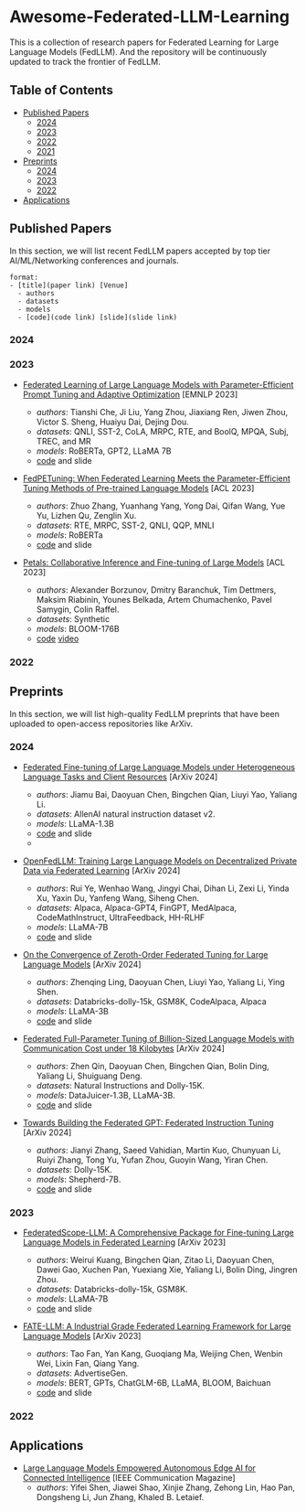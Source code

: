 # Awesome-Federated-LLM-Learning
This is a collection of research papers for Federated Learning for Large Language Models (FedLLM). And the repository will be continuously updated to track the frontier of FedLLM.


## Table of Contents
- [Published Papers](#item-1)
  - [2024](#item-11)
  - [2023](#item-12)
  - [2022](#item-13)
  - [2021](#item-14)
- [Preprints](#item-2)
  - [2024](#item-21)
  - [2023](#item-22)
  - [2022](#item-23)
- [Applications](#item-3)


<a id="item-1"></a>
## Published Papers

In this section, we will list recent FedLLM papers accepted by top tier AI/ML/Networking conferences and journals.
```
format:
- [title](paper link) [Venue]
  - authors
  - datasets
  - models
  - [code](code link) [slide](slide link) 
```
<a id="item-11"></a>
### 2024

<a id="item-12"></a>
### 2023

- [Federated Learning of Large Language Models with Parameter-Efficient Prompt Tuning and Adaptive Optimization](http://arxiv.org/abs/2310.15080) [EMNLP 2023]
  - *authors*: Tianshi Che, Ji Liu, Yang Zhou, Jiaxiang Ren, Jiwen Zhou, Victor S. Sheng, Huaiyu Dai, Dejing Dou.
  - *datasets*: QNLI, SST-2, CoLA, MRPC, RTE, and BoolQ, MPQA, Subj, TREC, and MR 
  - *models*: RoBERTa, GPT2, LLaMA 7B
  - [code](https://github.com/llm-eff/FedPepTAO) and slide

- [FedPETuning: When Federated Learning Meets the Parameter-Efficient Tuning Methods of Pre-trained Language Models](https://aclanthology.org/2023.findings-acl.632/) [ACL 2023]
  - *authors*: Zhuo Zhang, Yuanhang Yang, Yong Dai, Qifan Wang, Yue Yu, Lizhen Qu, Zenglin Xu.
  - *datasets*: RTE, MRPC, SST-2, QNLI, QQP, MNLI 
  - *models*: RoBERTa
  - [code](https://github.com/SMILELab-FL/FedPETuning) and slide
 
- [Petals: Collaborative Inference and Fine-tuning of Large Models](https://aclanthology.org/2023.acl-demo.54.pdf) [ACL 2023]
  - *authors*: Alexander Borzunov, Dmitry Baranchuk, Tim Dettmers, Maksim Riabinin, Younes Belkada, Artem Chumachenko, Pavel Samygin, Colin Raffel.
  - *datasets*: Synthetic
  - *models*: BLOOM-176B
  - [code](https://github.com/bigscience-workshop/petals) [video](https://www.youtube.com/watch?v=F4muLI-0hTE)


 
<a id="item-13"></a>
### 2022


<a id="item-2"></a>
## Preprints

In this section, we will list high-quality FedLLM preprints that have been uploaded to open-access repositories like ArXiv.

<a id="item-21"></a>
### 2024

- [Federated Fine-tuning of Large Language Models under Heterogeneous Language Tasks and Client Resources](https://arxiv.org/pdf/2402.11505.pdf) [ArXiv 2024]
  - *authors*: Jiamu Bai, Daoyuan Chen, Bingchen Qian, Liuyi Yao, Yaliang Li.
  - *datasets*:  AllenAI natural instruction dataset v2.
  - *models*: LLaMA-1.3B 
  - [code](https://github.com/alibaba/FederatedScope/tree/FlexLoRA) and slide
  - 
- [OpenFedLLM: Training Large Language Models on Decentralized Private Data via Federated Learning](https://arxiv.org/abs/2402.06954) [ArXiv 2024]
  - *authors*: Rui Ye, Wenhao Wang, Jingyi Chai, Dihan Li, Zexi Li, Yinda Xu, Yaxin Du, Yanfeng Wang, Siheng Chen.
  - *datasets*: Alpaca, Alpaca-GPT4, FinGPT, MedAlpaca, CodeMathInstruct, UltraFeedback, HH-RLHF 
  - *models*: LLaMA-7B
  - [code](https://github.com/rui-ye/OpenFedLLM) and slide
    
- [On the Convergence of Zeroth-Order Federated Tuning for Large Language Models](https://arxiv.org/abs/2402.05926) [ArXiv 2024]
  - *authors*: Zhenqing Ling, Daoyuan Chen, Liuyi Yao, Yaliang Li, Ying Shen.
  - *datasets*: Databricks-dolly-15k, GSM8K, CodeAlpaca, Alpaca
  - *models*: LLaMA-3B
  - [code](https://github.com/alibaba/FederatedScope/tree/FedMeZO) and slide

- [Federated Full-Parameter Tuning of Billion-Sized Language Models with Communication Cost under 18 Kilobytes](https://arxiv.org/abs/2312.06353) [ArXiv 2024]
  - *authors*: Zhen Qin, Daoyuan Chen, Bingchen Qian, Bolin Ding, Yaliang Li, Shuiguang Deng.
  - *datasets*: Natural Instructions and Dolly-15K.
  - *models*: DataJuicer-1.3B, LLaMA-3B.
  - [code](https://github.com/alibaba/FederatedScope/tree/FedKSeed) and slide

- [Towards Building the Federated GPT: Federated Instruction Tuning](https://arxiv.org/abs/2305.05644) [ArXiv 2024]
  - *authors*: Jianyi Zhang, Saeed Vahidian, Martin Kuo, Chunyuan Li, Ruiyi Zhang, Tong Yu, Yufan Zhou, Guoyin Wang, Yiran Chen.
  - *datasets*: Dolly-15K.
  - *models*: Shepherd-7B.
  - [code](https://github.com/JayZhang42/FederatedGPT-Shepherd) and slide
    
<a id="item-22"></a>
### 2023
- [FederatedScope-LLM: A Comprehensive Package for Fine-tuning Large Language Models in Federated Learning](https://arxiv.org/abs/2309.00363) [ArXiv 2023]
  - *authors*: Weirui Kuang, Bingchen Qian, Zitao Li, Daoyuan Chen, Dawei Gao, Xuchen Pan, Yuexiang Xie, Yaliang Li, Bolin Ding, Jingren Zhou.
  - *datasets*: Databricks-dolly-15k, GSM8K.
  - *models*:  LLaMA-7B
  - [code](https://github.com/alibaba/FederatedScope/tree/llm) and slide

- [FATE-LLM: A Industrial Grade Federated Learning Framework for Large Language Models](https://arxiv.org/abs/2310.10049) [ArXiv 2023]
  - *authors*: Tao Fan, Yan Kang, Guoqiang Ma, Weijing Chen, Wenbin Wei, Lixin Fan, Qiang Yang.
  - *datasets*: AdvertiseGen.
  - *models*: BERT, GPTs, ChatGLM-6B, LLaMA, BLOOM, Baichuan
  - [code](https://github.com/FederatedAI/FATE-LLM) and slide

<a id="item-23"></a>
### 2022

<a id="item-3"></a>
## Applications

- [Large Language Models Empowered Autonomous Edge AI for Connected Intelligence](https://arxiv.org/abs/2307.02779) [IEEE Communication Magazine]
  - *authors*: Yifei Shen, Jiawei Shao, Xinjie Zhang, Zehong Lin, Hao Pan, Dongsheng Li, Jun Zhang, Khaled B. Letaief.
